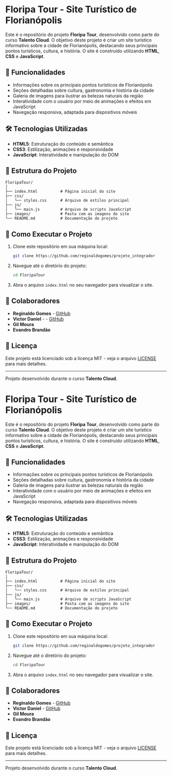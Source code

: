 
# Floripa Tour - Site Turístico de Florianópolis

Este é o repositório do projeto **Floripa Tour**, desenvolvido como parte do curso **Talento Cloud**. O objetivo deste projeto é criar um site turístico informativo sobre a cidade de Florianópolis, destacando seus principais pontos turísticos, cultura, e história. O site é construído utilizando **HTML**, **CSS** e **JavaScript**.

## 🚀 Funcionalidades

- Informações sobre os principais pontos turísticos de Florianópolis
- Seções detalhadas sobre cultura, gastronomia e história da cidade
- Galeria de imagens para ilustrar as belezas naturais da região
- Interatividade com o usuário por meio de animações e efeitos em JavaScript
- Navegação responsiva, adaptada para dispositivos móveis

## 🛠️ Tecnologias Utilizadas

- **HTML5**: Estruturação do conteúdo e semântica
- **CSS3**: Estilização, animações e responsividade
- **JavaScript**: Interatividade e manipulação do DOM

## 📂 Estrutura do Projeto

```
FloripaTour/
│
├── index.html          # Página inicial do site
├── css/
│   └── styles.css      # Arquivo de estilos principal
├── js/
│   └── main.js         # Arquivo de scripts JavaScript
├── images/             # Pasta com as imagens do site
└── README.md           # Documentação do projeto
```

## 🔧 Como Executar o Projeto

1. Clone este repositório em sua máquina local:

   ```bash
   git clone https://github.com/reginaldogomes/projeto_integrador
   ```

2. Navegue até o diretório do projeto:

   ```bash
   cd FloripaTour
   ```

3. Abra o arquivo `index.html` no seu navegador para visualizar o site.

## 👥 Colaboradores

- **Reginaldo Gomes** - [GitHub](https://github.com/reginaldogomes)
- **Victor Daniel** - - [GitHub](https://github.com/VictorDanielSilva)
- **Gil Moura**
- **Evandro Brandão**

## 📝 Licença

Este projeto está licenciado sob a licença MIT - veja o arquivo [LICENSE](LICENSE) para mais detalhes.

---

Projeto desenvolvido durante o curso **Talento Cloud**.


# Floripa Tour - Site Turístico de Florianópolis

Este é o repositório do projeto **Floripa Tour**, desenvolvido como parte do curso **Talento Cloud**. O objetivo deste projeto é criar um site turístico informativo sobre a cidade de Florianópolis, destacando seus principais pontos turísticos, cultura, e história. O site é construído utilizando **HTML**, **CSS** e **JavaScript**.

## 🚀 Funcionalidades

- Informações sobre os principais pontos turísticos de Florianópolis
- Seções detalhadas sobre cultura, gastronomia e história da cidade
- Galeria de imagens para ilustrar as belezas naturais da região
- Interatividade com o usuário por meio de animações e efeitos em JavaScript
- Navegação responsiva, adaptada para dispositivos móveis

## 🛠️ Tecnologias Utilizadas

- **HTML5**: Estruturação do conteúdo e semântica
- **CSS3**: Estilização, animações e responsividade
- **JavaScript**: Interatividade e manipulação do DOM

## 📂 Estrutura do Projeto

```
FloripaTour/
│
├── index.html          # Página inicial do site
├── css/
│   └── styles.css      # Arquivo de estilos principal
├── js/
│   └── main.js         # Arquivo de scripts JavaScript
├── images/             # Pasta com as imagens do site
└── README.md           # Documentação do projeto
```

## 🔧 Como Executar o Projeto

1. Clone este repositório em sua máquina local:

   ```bash
   git clone https://github.com/reginaldogomes/projeto_integrador
   ```

2. Navegue até o diretório do projeto:

   ```bash
   cd FloripaTour
   ```

3. Abra o arquivo `index.html` no seu navegador para visualizar o site.

## 👥 Colaboradores

- **Reginaldo Gomes** - [GitHub](https://github.com/reginaldogomes)
- **Victor Daniel** - [GitHub](https://github.com/VictorDanielSilva)
- **Gil Moura**
- **Evandro Brandão**

## 📝 Licença

Este projeto está licenciado sob a licença MIT - veja o arquivo [LICENSE](LICENSE) para mais detalhes.

---

Projeto desenvolvido durante o curso **Talento Cloud**.
